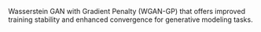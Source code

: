 Wasserstein GAN with Gradient Penalty (WGAN-GP) that offers improved training stability and enhanced convergence for generative modeling tasks.